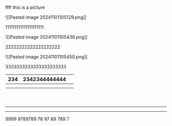 ffff
this is a picture

![[Pasted image 20241101105129.png]]


111111111111111111111

![[Pasted image 20241101105436.png]]

22222222222222222222


![[Pasted image 20241101105450.png]]

3333333333333333333333


| 234 | 2342344444444 |     |
| --- | ------------- | --- |
|     |               |     |
|     |               |     |

```



```

------------
---------
9999
9789789
78
97
89
789
7







